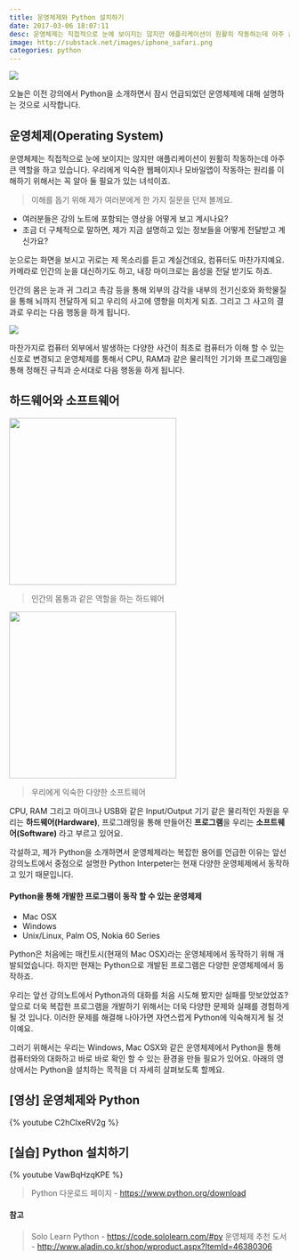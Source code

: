 ```yaml
---
title: 운영체제와 Python 설치하기
date: 2017-03-06 18:07:11
desc: 운영체제는 직접적으로 눈에 보이지는 않지만 애플리케이션이 원활히 작동하는데 아주 큰 역할을 하고 있습니다.
image: http://substack.net/images/iphone_safari.png
categories: python
---
```


<img src='http://substack.net/images/iphone_safari.png' />

오늘은 이전 강의에서 Python을 소개하면서 잠시 언급되었던 운영체제에 대해 설명하는 것으로 시작합니다.

## 운영체제(Operating System)

운영체제는 직접적으로 눈에 보이지는 않지만 애플리케이션이 원활히 작동하는데 아주 큰 역할을 하고 있습니다. 우리에게 익숙한 웹페이지나 모바일앱이 작동하는 원리를 이해하기 위해서는 꼭 알아 둘 필요가 있는 녀석이죠.

> 이해를 돕기 위해 제가 여러분에게 한 가지 질문을 던져 볼께요.

- 여러분들은 강의 노트에 포함되는 영상을 어떻게 보고 계시나요?
- 조금 더 구체적으로 말하면, 제가 지금 설명하고 있는 정보들을 어떻게 전달받고 계신가요?

눈으로는 화면을 보시고 귀로는 제 목소리를 듣고 계실건데요, 컴퓨터도 마찬가지예요. 카메라로 인간의 눈을 대신하기도 하고, 내장 마이크로는 음성을 전달 받기도 하죠.

인간의 몸은 눈과 귀 그리고 촉감 등을 통해 외부의 감각을 내부의 전기신호와 화학물질을 통해 뇌까지 전달하게 되고 우리의 사고에 영향을 미치게 되죠. 그리고 그 사고의 결과로 우리는 다음 행동을 하게 됩니다.

<img src='https://kaguraevol3711552.files.wordpress.com/2013/11/293px-role_of_an_operating_system-svg.png' />

마찬가지로 컴퓨터 외부에서 발생하는 다양한 사건이 최초로 컴퓨터가 이해 할 수 있는 신호로 변경되고 운영체제를 통해서 CPU, RAM과 같은 물리적인 기기와 프로그래밍을 통해 정해진 규칙과 순서대로 다음 행동을 하게 됩니다.

## 하드웨어와 소프트웨어

<img src="https://aos.iacpublishinglabs.com/question/aq/700px-394px/examples-of-hardware_9dba2f13-d56c-4578-b04f-2461a7df20e0.jpg?domain=cx.aos.ask.com" width="300" />

> 인간의 몸통과 같은 역할을 하는 하드웨어

<img src="http://image.toast.com/aaaaahq/apps.png" width="300" />

> 우리에게 익숙한 다양한 소프트웨어

CPU, RAM 그리고 마이크나 USB와 같은 Input/Output 기기 같은 물리적인 자원을 우리는 **하드웨어(Hardware)**, 프로그래밍을 통해 만들어진 **프로그램**을 우리는 **소프트웨어(Software)** 라고 부르고 있어요.

각설하고, 제가 Python을 소개하면서 운영체제라는 복잡한 용어를 언급한 이유는 앞선 강의노트에서 중점으로 설명한 Python Interpeter는 현재 다양한 운영체제에서 동작하고 있기 때문입니다.

#### Python을 통해 개발한 프로그램이 동작 할 수 있는 운영체제

- Mac OSX
- Windows
- Unix/Linux, Palm OS, Nokia 60 Series

Python은 처음에는 매킨토시(현재의 Mac OSX)라는 운영체제에서 동작하기 위해 개발되었습니다. 하지만 현재는 Python으로 개발된 프로그램은 다양한 운영체제에서 동작하죠.

우리는 앞선 강의노트에서 Python과의 대화를 처음 시도해 봤지만 실패를 맛보았었죠? 앞으로 더욱 복잡한 프로그램을 개발하기 위해서는 더욱 다양한 문제와 실패를 경험하게 될 것 입니다. 이러한 문제를 해결해 나아가면 자연스럽게 Python에 익숙해지게 될 것이예요.

그러기 위해서는 우리는 Windows, Mac OSX와 같은 운영체제에서 Python을 통해 컴퓨터와의 대화하고 바로 바로 확인 할 수 있는 환경을 만들 필요가 있어요. 아래의 영상에서는 Python을 설치하는 목적을 더 자세히 살펴보도록 할께요.

## [영상] 운영체제와 Python

{% youtube C2hClxeRV2g %}

## [실습] Python 설치하기

{% youtube VawBqHzqKPE %}

> Python 다운로드 페이지 - https://www.python.org/download

#### 참고

> Solo Learn Python - https://code.sololearn.com/#py
운영체제 추천 도서 - http://www.aladin.co.kr/shop/wproduct.aspx?ItemId=46380306
